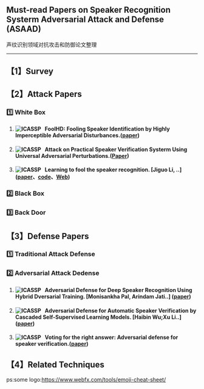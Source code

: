 ## Must-read Papers on Speaker Recognition Systerm Adversarial Attack and Defense (ASAAD)
声纹识别领域对抗攻击和防御论文整理

---
## 【1】Survey
## 【2】Attack Papers
### 1️⃣ White Box
1. #### ![ICASSP](https://img.shields.io/badge/ICASSP-2021-yellow.svg) &nbsp; FoolHD: Fooling Speaker Identification by Highly Imperceptible Adversarial Disturbances.([paper](https://arxiv.org/pdf/2011.08483v2.pdf))
3. #### ![ICASSP](https://img.shields.io/badge/ICASSP-2021-yellow.svg) &nbsp; Attack on Practical Speaker Verification Systerm Using Universal Adversarial Perturbations.([Paper](https://arxiv.org/pdf/2105.09022.pdf))
4. #### ![ICASSP](https://img.shields.io/badge/ICASSP-2020-yellow.svg) &nbsp; Learning to fool the speaker recognition. [Jiguo Li, ..] ([paper](https://arxiv.org/abs/2004.03434)、[code](https://github.com/smallflyingpig/learning-to-fool-the-speaker-recognition)、[Web](https://smallflyingpig.github.io/speaker-recognition-attacker/main))
### 2️⃣ Black Box
### 3️⃣ Back Door
## 【3】Defense Papers
### 1️⃣ Traditional Attack Defense
### 2️⃣ Adversarial Attack Dedense
1. #### ![ICASSP](https://img.shields.io/badge/ICASSP-2021-yellow.svg) &nbsp; Adversarial Defense for Deep Speaker Recognition Using Hybrid Dversarial Training. [Monisankha Pal, Arindam Jati..] ([paper](https://arxiv.org/abs/2010.16038))
2. #### ![ICASSP](https://img.shields.io/badge/ICASSP-2021-yellow.svg) &nbsp; Adversarial Defense for Automatic Speaker Verification by Cascaded Self-Supervised Learning Models. [Haibin Wu;Xu Li..] ([paper](https://ieeexplore.ieee.org/document/9413737?denied=))
3. #### ![ICASSP](https://img.shields.io/badge/InterSpeech-2021-red.svg) &nbsp; Voting for the right answer: Adversarial defense for speaker verification.([paper](https://arxiv.org/pdf/2106.07868.pdf)) 
## 【4】Related Techniques


ps:some logo:https://www.webfx.com/tools/emoji-cheat-sheet/
